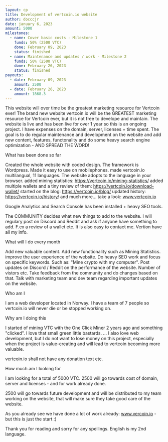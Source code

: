 ```yaml
---
layout: cp
title: Development of vertcoin.io website
author: docccjr
date: january 6, 2023
amount: 5000
milestones:
  - name: Cover basic costs - Milestone 1
    funds: 50% (2500 VTC)
    done: February 09, 2023
    status: finished
  - name: Maintenance and updates / work - Milestone 2
    funds: 50% (2500 VTC)
    done: February 26, 2023
    status: finished
payouts:
  - date: February 09, 2023
    amount: 2500
  - date: February 26, 2023
    amount: 1868.3
---
```

This website will over time be the greatest marketing resource for Vertcoin ever!
The brand new website vertcoin.io will be the GREATEST marketing resource for Vertcoin ever, but it is not free to develope and maintain. The website is live and has been live for over 1 year so this is an ongoing project. I have expenses on the domain, server, licenses + time spent. The goal is to do regular maintenance and development on the website and add new content, features, functonality and do some heavy search engine optimization - AND SPREAD THE WORD!

What has been done so far

Created the whole website with coded design. The framework is Wordpress.
Made it easy to use on mobilephones.
made vertcoin.io multilangual, 11 languages. The website adopts to the language in your browser.
added mining statistics: https://vertcoin.io/mining-statistics/
added multiple wallets and a tiny review of them: https://vertcoin.io/download-wallet/
started on the blog: https://vertcoin.io/blog/
updated history: https://vertcoin.io/history/
and much more... take a look: www.vertcoin.io

Google Analytics and Search Console has been installed + heavy SEO tools.

The COMMUNITY decides what new things to add to the website. I will regulary post on Discord and Reddit and ask if anyone have something to add. F.ex a review of a wallet etc.
It is also easy to contact me. Vertion have all my info.

What will I do every month

Add new valuable content.
Add new functionality such as Mining Statistics.
improve the user experience of the website.
Do heavy SEO work and focus on specific keywords. Such as: "Mine crypto with my computer".
Post updates on Discord / Reddit on the performance of the website. Number of vistors etc.
Take feedback from the community and do changes based on that.
Talk with marketing team and dev team regarding important updates on the website.

Who am I

I am a web developer located in Norway. I have a team of 7 people so vertcoin.io will never die or be stopped working on.

Why am I doing this

I started of mining VTC with the One Click Miner 2 years ago and something "clicked". I love that small green little bastards.
... I also love web development, but I do not want to lose money on this project, especially when the project is value-creating and will lead to vertcoin becoming more valuable.

vertcoin.io shall not have any donation text etc.

How much am I looking for

I am looking for a total of 5000 VTC.
2500 will go towards cost of domain, server and licenses - and for work already done.

2500 will go towards future development and will be distributed to my team working on the website, that will make sure they take good care of the website.

As you already see we have done a lot of work already: www.vercoin.io - but this is just the start :)

Thank you for reading and sorry for any spellings. English is my 2nd language.
